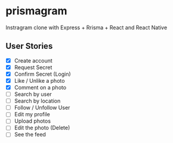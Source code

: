# prismagram

Instragram clone with Express + Rrisma + React and React Native

## User Stories

- [x] Create account
- [x] Request Secret
- [x] Confirm Secret (Login)
- [x] Like / Unlike a photo
- [x] Comment on a photo
- [ ] Search by user
- [ ] Search by location
- [ ] Follow / Unfollow User
- [ ] Edit my profile
- [ ] Upload photos
- [ ] Edit the photo (Delete)
- [ ] See the feed
